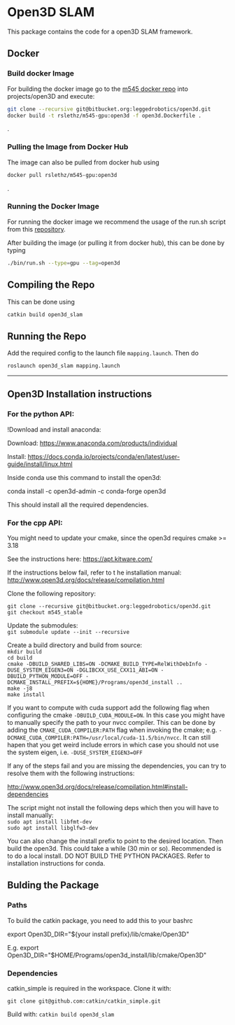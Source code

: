 # Open3D SLAM

This package contains the code for a open3D SLAM framework.

## Docker

### Build docker Image

For building the docker image go to the [m545 docker repo](https://github.com/leggedrobotics/m545_docker) into projects/open3D and execute:
```bash
git clone --recursive git@bitbucket.org:leggedrobotics/open3d.git
docker build -t rslethz/m545-gpu:open3d -f open3d.Dockerfile .
```
.

### Pulling the Image from Docker Hub

The image can also be pulled from docker hub using
```bash
docker pull rslethz/m545-gpu:open3d
```
.

### Running the Docker Image

For running the docker image we recommend the usage of the run.sh script from this [repository](https://github.com/leggedrobotics/m545_docker).

After building the image (or pulling it from docker hub), this can be done by typing
```bash
./bin/run.sh --type=gpu --tag=open3d
```

## Compiling the Repo

This can be done using 
```bash
catkin build open3d_slam
```

## Running the Repo

Add the required config to the launch file `mapping.launch`.
Then do
```bash
roslaunch open3d_slam mapping.launch
```

----------------------------------------------
## Open3D Installation instructions

### For the python API:

!Download and install anaconda:

Download:
https://www.anaconda.com/products/individual

Install: 
https://docs.conda.io/projects/conda/en/latest/user-guide/install/linux.html


Inside conda use this command to install the open3d:

conda install -c open3d-admin -c conda-forge open3d

This should install all the required dependencies.


### For the cpp API:

You might need to update your cmake, since the open3d requires cmake >= 3.18

See the instructions here:
https://apt.kitware.com/

If the instructions below fail, refer to t he installation manual:
http://www.open3d.org/docs/release/compilation.html

Clone the following repository:  

`git clone --recursive git@bitbucket.org:leggedrobotics/open3d.git`  
`git checkout m545_stable`

Update the submodules:  
`git submodule update --init --recursive`

Create a build directory and build from source:   
`mkdir build`  
`cd build`   
`cmake -DBUILD_SHARED_LIBS=ON -DCMAKE_BUILD_TYPE=RelWithDebInfo -DUSE_SYSTEM_EIGEN3=ON -DGLIBCXX_USE_CXX11_ABI=ON -DBUILD_PYTHON_MODULE=OFF -DCMAKE_INSTALL_PREFIX=${HOME}/Programs/open3d_install ..`   
`make -j8`   
`make install`   

If you want to compute with cuda support add the following flag when configuring the cmake `-DBUILD_CUDA_MODULE=ON`. In this case you might have to manually specify the path to your nvcc compiler.
This can be done by adding the `CMAKE_CUDA_COMPILER:PATH` flag when invoking the cmake; e.g. `-DCMAKE_CUDA_COMPILER:PATH=/usr/local/cuda-11.5/bin/nvcc`. It can still hapen that you get weird include errors 
in which case you should not use the system eigen, i.e. `-DUSE_SYSTEM_EIGEN3=OFF` 

If any of the steps fail and you are missing the dependencies, you can try to resolve them with the following instructions:  

http://www.open3d.org/docs/release/compilation.html#install-dependencies  

The script might not install the following deps which then you will have to install manually:  
`sudo apt install libfmt-dev`  
`sudo apt install libglfw3-dev`  

You can also change the install prefix to point to the desired location.
Then build the open3d. This could take a while (30 min or so).
Recommended is to do a local install.
DO NOT BUILD THE PYTHON PACKAGES. Refer to installation instructions for conda.

## Bulding the Package

### Paths
To build the catkin package, you need to add this to your bashrc

export Open3D_DIR="${your install prefix}/lib/cmake/Open3D"

E.g. 
export Open3D_DIR="$HOME/Programs/open3d_install/lib/cmake/Open3D"

### Dependencies
catkin_simple is required in the workspace.
Clone it with:

`git clone git@github.com:catkin/catkin_simple.git`

Build with:
`catkin build open3d_slam`
